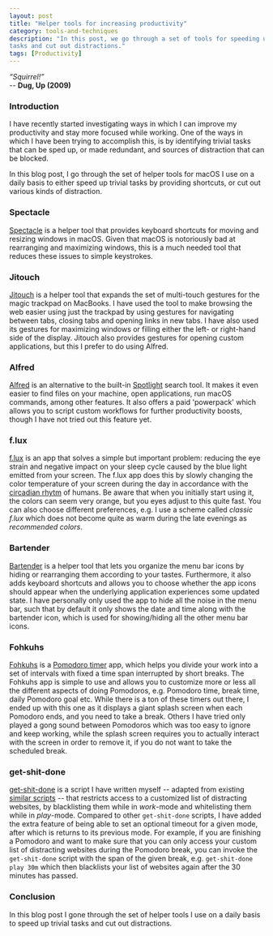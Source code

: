 ```yaml
---
layout: post
title: "Helper tools for increasing productivity"
category: tools-and-techniques
description: "In this post, we go through a set of tools for speeding up trivial
tasks and cut out distractions."
tags: [Productivity]
---
```


*“Squirrel!”*<br/>
-- **Dug, Up (2009)**

### Introduction

I have recently started investigating ways in which I can improve my
productivity and stay more focused while working. One of the ways in which I
have been trying to accomplish this, is by identifying trivial tasks that can be
sped up, or made redundant, and sources of distraction that can be blocked.

In this blog post, I go through the set of helper tools for macOS I use on a
daily basis to either speed up trivial tasks by providing shortcuts, or cut out
various kinds of distraction.

### Spectacle

[Spectacle](https://www.spectacleapp.com/) is a helper tool that provides
keyboard shortcuts for moving and resizing windows in macOS. Given that macOS is
notoriously bad at rearranging and maximizing windows, this is a much needed
tool that reduces these issues to simple keystrokes.

### Jitouch

[Jitouch](http://www.jitouch.com/) is a helper tool that expands the set of
multi-touch gestures for the magic trackpad on MacBooks. I have used the tool to
make browsing the web easier using just the trackpad by using gestures for
navigating between tabs, closing tabs and opening links in new tabs. I have also
used its gestures for maximizing windows or filling either the left- or
right-hand side of the display. Jitouch also provides gestures for opening
custom applications, but this I prefer to do
using Alfred.

### Alfred

[Alfred](https://www.alfredapp.com/) is an alternative to the
built-in [Spotlight](https://en.wikipedia.org/wiki/Spotlight_(software)) search
tool. It makes it even easier to find files on your machine, open applications,
run macOS commands, among other features. It also offers a paid 'powerpack'
which allows you to script custom workflows for further productivity boosts,
though I have not tried out this feature yet.

### f.lux

[f.lux](https://justgetflux.com/) is an app that solves a simple but important
problem: reducing the eye strain and negative impact on your sleep cycle caused
by the blue light emitted from your screen. The f.lux app does this by slowly
changing the color temperature of your screen during the day in accordance with
the [circadian rhytm](https://en.wikipedia.org/wiki/Circadian_rhythm) of humans.
Be aware that when you initially start using it, the colors can seem very
orange, but you eyes adjust to this quite fast. You can also choose different
preferences, e.g. I use a scheme called *classic f.lux* which does not become
quite as warm during the late evenings as *recommended colors*.

### Bartender

[Bartender](https://www.macbartender.com/) is a helper tool that lets you
organize the menu bar icons by hiding or rearranging them according to your
tastes. Furthermore, it also adds keyboard shortcuts and allows you to choose
whether the app icons should appear when the underlying application experiences
some updated state. I have personally only used the app to hide all the noise in
the menu bar, such that by default it only shows the date and time along with
the bartender icon, which is used for showing/hiding all the other menu bar
icons.

### Fohkuhs

[Fohkuhs](http://www.fohkuhs.com/) is
a [Pomodoro timer](https://en.wikipedia.org/wiki/Pomodoro_Technique) app, which
helps you divide your work into a set of intervals with fixed a time span
interrupted by short breaks. The Fohkuhs app is simple to use and allows you to
customize more or less all the different aspects of doing Pomodoros,
e.g. Pomodoro time, break time, daily Pomodoro goal etc. While there is a ton of
these timers out there, I ended up with this one as it displays a giant splash
screen when each Pomodoro ends, and you need to take a break. Others I have
tried only played a gong sound between Pomodoros which was too easy to ignore
and keep working, while the splash screen requires you to actually interact with
the screen in order to remove it, if you do not want to take the scheduled
break.

### get-shit-done

[get-shit-done](https://github.com/dragonwasrobot/get-shit-done) is a script I
have written myself -- adapted from
existing [similar scripts](https://gitlab.esy.fun/yogsototh/get-shit-done) --
that restricts access to a customized list of distracting websites, by
blacklisting them while in *work*-mode and whitelisting them while in
*play*-mode. Compared to other `get-shit-done` scripts, I have added the extra
feature of being able to set an optional timeout for a given mode, after which
is returns to its previous mode. For example, if you are finishing a Pomodoro
and want to make sure that you can only access your custom list of distracting
websites during the Pomodoro break, you can invoke the `get-shit-done` script
with the span of the given break, e.g. `get-shit-done play 30m` which then
blacklists your list of websites again after the 30 minutes has passed.

### Conclusion

In this blog post I gone through the set of helper tools I use on a daily basis
to speed up trivial tasks and cut out distractions.
